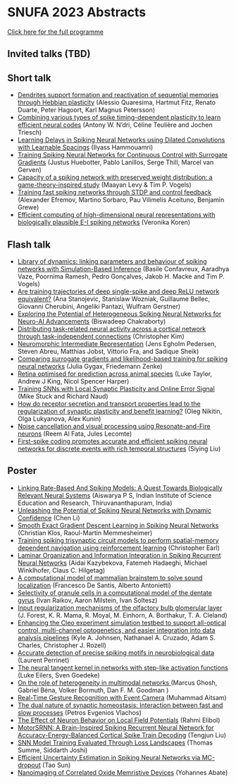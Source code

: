 # SNUFA 2023 Abstracts

[Click here for the full programme](https://snufa.net/2023)

## Invited talks (TBD)



## Short talk

* [Dendrites support formation and reactivation of sequential memories through Hebbian plasticity](abstracts/alessio-quaresim-dendrites.md) (Alessio Quaresima, Hartmut Fitz, Renato Duarte, Peter Hagoort, Karl Magnus Petersson)
* [Combining various types of spike timing-dependent plasticity to learn efficient neural codes](abstracts/antony-w-combining.md) (Antony W. N’dri, Céline Teulière and Jochen Triesch)
* [Learning Delays in Spiking Neural Networks using Dilated Convolutions with Learnable Spacings](abstracts/ilyass-hammouamri-learning.md) (Ilyass Hammouamri)
* [Training Spiking Neural Networks for Continuous Control with Surrogate Gradients](abstracts/justus-huebotter-training.md) (Justus Huebotter, Pablo Lanillos, Serge Thill, Marcel van Gerven)
* [Capacity of a spiking network with preserved weight distribution: a game-theory-inspired study](abstracts/maayan-levy-capacity.md) (Maayan Levy & Tim P. Vogels)
* [Training fast spiking networks through STDP and control feedback](abstracts/martino-sorbaro-training.md) (Alexander Efremov, Martino Sorbaro, Pau Vilimelis Aceituno, Benjamin Grewe)
* [Efficient computing of high-dimensional neural representations with biologically plausible E-I spiking networks](abstracts/veronika-koren-efficient.md) (Veronika Koren)




## Flash talk

* [Library of dynamics: linking parameters and behaviour of spiking networks with Simulation-Based Inference](abstracts/aaradhya-vaze-library.md) (Basile Confavreux, Aaradhya Vaze, Poornima Ramesh, Pedro Gonçalves, Jakob H. Macke and Tim P. Vogels)
* [Are training trajectories of deep single-spike and deep ReLU network equivalent?](abstracts/ana-stanojevic-training.md) (Ana Stanojevic, Stanislaw Wozniak, Guillaume Bellec, Giovanni Cherubini, Angeliki Pantazi, Wulfram Gerstner)
* [Exploring the Potential of Heterogeneous Spiking Neural Networks for Neuro-AI Advancements](abstracts/biswadeep-chakraborty-exploring.md) (Biswadeep Chakraborty)
* [Distributing task-related neural activity across a cortical network through task-independent connections](abstracts/christopher-kim-distributing.md) (Christopher Kim)
* [Neuromorphic Intermediate Representation](abstracts/jens-egholm-neuromorphic.md) (Jens Egholm Pedersen, Steven Abreu, Matthias Jobst, Vittorio Fra, and Sadique Sheik)
* [Comparing surrogate gradients and likelihood-based training for spiking neural networks](abstracts/julia-gygax-comparing.md) (Julia Gygax, Friedemann Zenke)
* [Retina optimised for prediction across animal species](abstracts/luke-taylor-retina.md) (Luke Taylor, Andrew J King, Nicol Spencer Harper)
* [Training SNNs with Local Synaptic Plasticity and Online Error Signal](abstracts/mike-stuck-training.md) (Mike Stuck and Richard Naud)
* [How do receptor secretion and transport properties lead to the regularization of synaptic plasticity and benefit learning?](abstracts/oleg-nikitin-receptor.md) (Oleg Nikitin, Olga Lukyanova, Alex Kunin)
* [Noise cancellation and visual processing using Resonate-and-Fire neurons](abstracts/reem-al-noise.md) (Reem Al Fata, Jules Lecomte)
* [First-spike coding promotes accurate and efficient spiking neural networks for discrete events with rich temporal structures](abstracts/siying-liu-first-spike.md) (Siying Liu)




## Poster

* [Linking Rate-Based And Spiking Models: A  Quest Towards Biologically Relevant  Neural Systems](abstracts/aiswarya-p-linking.md) (Aiswarya P S, Indian Institute of Science Education and Research, Thiruvananthapuram, India)
* [Unleashing the Potential of Spiking Neural Networks with Dynamic Confidence](abstracts/chen-li-unleashing.md) (Chen Li)
* [Smooth Exact Gradient Descent Learning in Spiking Neural Networks](abstracts/christian-klos-smooth.md) (Christian Klos, Raoul-Martin Memmesheimer)
* [Training spiking trisynaptic circuit models to perform spatial-memory dependent navigation using reinforcement learning](abstracts/christopher-earl-training.md) (Christopher Earl)
* [Laminar Organization and Information Integration in Spiking Recurrent Neural Networks](abstracts/fatemeh-hadaeghi-laminar.md) (Aidai Kazybekova, Fatemeh Hadaeghi, Michael Winklhofer, Claus C. Hilgetag)
* [A computational model of mammalian brainstem to solve sound localization](abstracts/francesco-de-computational.md) (Francesco De Santis, Alberto Antonietti)
* [Selectivity of granule cells in a computational model of the dentate gyrus](abstracts/ivan-raikov-selectivity.md) (Ivan Raikov, Aaron Milstein, Ivan Soltesz)
* [Input regularization mechanisms of the olfactory bulb glomerular layer](abstracts/jeremy-forest-input.md) (J. Forest, K. R. Mama, R. Moyal, M. Einhorn, A. Borthakur, T. A. Cleland)
* [Enhancing the Cleo experiment simulation testbed to support all-optical control, multi-channel optogenetics, and easier integration into data analysis pipelines](abstracts/kyle-johnsen-enhancing.md) (Kyle A. Johnsen, Nathanael A. Cruzado, Adam S. Charles, Christopher J. Rozell)
* [Accurate detection of precise spiking motifs in neurobiological data](abstracts/laurent-perrinet-accurate.md) (Laurent Perrinet)
* [The neural tangent kernel in networks with step-like activation functions](abstracts/luke-eilers-neural.md) (Luke Eilers, Sven Goedeke)
* [On the role of heterogeneity in multimodal networks ](abstracts/marcus-ghosh-role.md) (Marcus Ghosh, Gabriel Béna, Volker Bormuth, Dan F. M. Goodman  )
* [Real-Time Gesture Recognition with Event Camera](abstracts/muhammad-aitsam-real-time.md) (Muhammad Aitsam)
* [The dual nature of synaptic homeostasis: Interaction between fast and slow processes](abstracts/petros-evgenios-dual.md) (Petros Evgenios Vlachos)
* [The Effect of Neuron Behavior on Local Field Potentials](abstracts/rahmi-elibol-effect.md) (Rahmi Elibol)
* [MotorSRNN: A Brain-Inspired Spiking Recurrent Neural Network for Accuracy-Energy-Balanced Cortical Spike Train Decoding](abstracts/shaomin-zhang-motorsrnn.md) (Tengjun Liu)
* [SNN Model Training Evaluated Through Loss Landscapes](abstracts/siddharth-joshi-model.md) (Thomas Summe, Siddarth Joshi)
* [Efficient Uncertainty Estimation in Spiking Neural Networks via MC-dropout](abstracts/tao-sun-efficient.md) (Tao Sun)
* [Nanoimaging of Correlated Oxide Memristive Devices](abstracts/yohannes-abate-nanoimaging.md) (Yohannes Abate)



